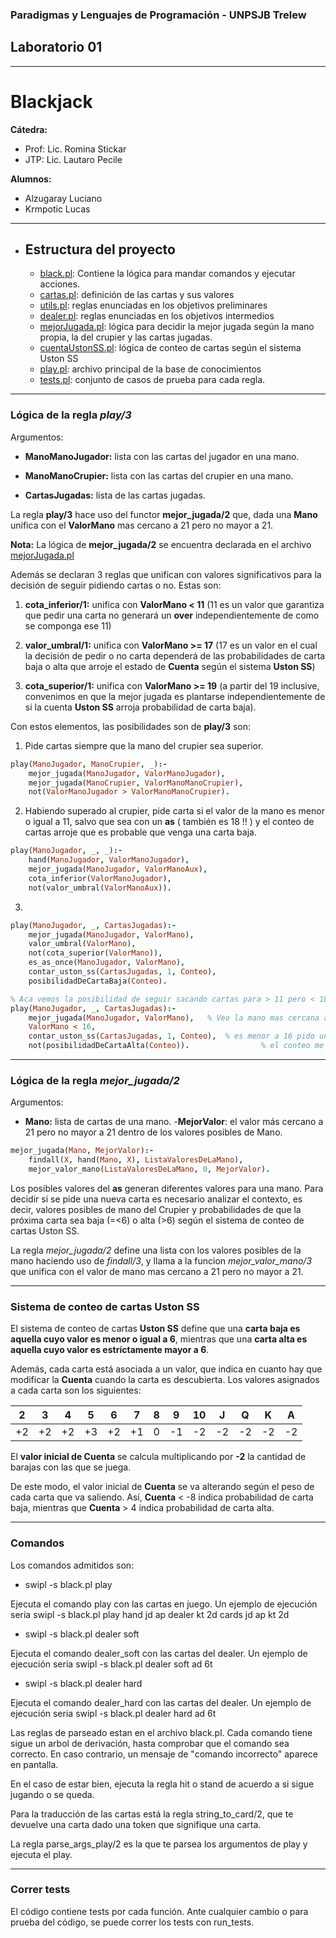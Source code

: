 ### Paradigmas y Lenguajes de Programación - UNPSJB Trelew

## Laboratorio 01

---

# Blackjack

**Cátedra:**
+ Prof: Lic. Romina Stickar
+ JTP:  Lic. Lautaro Pecile

**Alumnos:**
+ Alzugaray Luciano
+ Krmpotic Lucas

---

+ ## Estructura del proyecto
    + [black.pl](black.pl): Contiene la lógica para mandar comandos y ejecutar acciones.
    + [cartas.pl](cartas.pl): definición de las cartas y sus valores
    + [utils.pl](utils.pl):  reglas enunciadas en los objetivos preliminares
    + [dealer.pl](dealer.pl):  reglas enunciadas en los objetivos intermedios
    + [mejorJugada.pl](mejorJugada.pl): lógica para decidir la mejor jugada según la mano propia, la del crupier y las cartas jugadas.
    + [cuentaUstonSS.pl](cuentaUstonSS.pl): lógica de conteo de cartas según el sistema Uston SS
    + [play.pl](play.pl): archivo principal de la base de conocimientos
    + [tests.pl](tests.pl): conjunto de casos de prueba para cada regla.

---


### Lógica de la regla *play/3*

Argumentos:

- **ManoManoJugador:** lista con las cartas del jugador en una mano.

- **ManoManoCrupier:** lista con las cartas del crupier en una mano.
    
- **CartasJugadas:** lista de las cartas jugadas.

La regla **play/3** hace uso del functor **mejor_jugada/2** que, dada una **Mano** unifica con el **ValorMano** mas cercano a 21 pero no mayor a 21.

**Nota:** La lógica de **mejor_jugada/2** se encuentra declarada en el archivo [mejorJugada.pl](mejorJugada.pl)

Además se declaran 3 reglas que unifican con valores significativos para la decisión de seguir pidiendo cartas o no. Estas son: 

1) **cota_inferior/1:** unifica con **ValorMano < 11** (11 es un valor que garantiza que pedir una carta no generará un **over** independientemente de como se componga ese 11)

2) **valor_umbral/1:** unifica con **ValorMano >= 17** (17 es un valor en el cual la decisión de pedir o no carta dependerá de las probabilidades de carta baja o alta que arroje el estado de **Cuenta** según el sistema **Uston SS**)

3) **cota_superior/1:** unifica con **ValorMano >= 19** (a partir del 19 inclusive, convenimos en que la mejor jugada es plantarse independientemente de si la cuenta **Uston SS** arroja probabilidad de carta baja).

Con estos elementos, las posibilidades son de **play/3** son:

1) Pide cartas siempre que la mano del crupier sea superior.

```prolog
play(ManoJugador, ManoCrupier, _):-
    mejor_jugada(ManoJugador, ValorManoJugador), 
    mejor_jugada(ManoCrupier, ValorManoManoCrupier),
    not(ValorManoJugador > ValorManoManoCrupier).
```

2) Habiendo superado al crupier, pide carta si el valor de la mano es menor o igual a 11, salvo que sea con un **as** ( también es 18 !! ) y el conteo de cartas arroje que es probable que venga una carta baja.

```prolog
play(ManoJugador, _, _):- 
    hand(ManoJugador, ValorManoJugador),
    mejor_jugada(ManoJugador, ValorManoAux),
    cota_inferior(ValorManoJugador), 
    not(valor_umbral(ValorManoAux)). 
```

3)  

```prolog
play(ManoJugador, _, CartasJugadas):- 
    mejor_jugada(ManoJugador, ValorMano),
    valor_umbral(ValorMano),
    not(cota_superior(ValorMano)),
    es_as_once(ManoJugador, ValorMano),
    contar_uston_ss(CartasJugadas, 1, Conteo),
    posibilidadDeCartaBaja(Conteo).
```

```prolog
% Aca vemos la posibilidad de seguir sacando cartas para > 11 pero < 18. 
play(ManoJugador, _, CartasJugadas):-
	mejor_jugada(ManoJugador, ValorMano),	% Veo la mano mas cercana a 21. Veo si ese valor es
	ValorMano < 16,
	contar_uston_ss(CartasJugadas, 1, Conteo),	% es menor a 16 pido una carta siempre y cuando el valor de 
	not(posibilidadDeCartaAlta(Conteo)).				% el conteo me indique que no hay posibilidades de sacar una carta alta.
```

---
### Lógica de la regla *mejor_jugada/2*

Argumentos: 

- **Mano:** lista de cartas de una mano.
-**MejorValor**: el valor más cercano a 21 pero no mayor a 21 dentro de los valores posibles de Mano.

```prolog
mejor_jugada(Mano, MejorValor):-
	findall(X, hand(Mano, X), ListaValoresDeLaMano),
	mejor_valor_mano(ListaValoresDeLaMano, 0, MejorValor).
```

Los posibles valores del **as** generan diferentes valores para una mano. Para decidir si se pide una nueva carta es necesario analizar el contexto, es decir, valores posibles de mano del Crupier y probabilidades de que la próxima carta sea baja (=<6) o alta (>6) según el sistema de conteo de cartas Uston SS.

La regla *mejor_jugada/2* define una lista con los valores posibles de la mano haciendo uso de *findall/3*, y llama a la funcion *mejor_valor_mano/3* que unifica con el valor de mano mas cercano a 21 pero no mayor a 21.

---
### Sistema de conteo de cartas **Uston SS**

El sistema de conteo de cartas **Uston SS** define que una **carta baja es aquella cuyo valor es menor o igual a 6**, mientras que una **carta alta es aquella cuyo valor es estríctamente mayor a 6**. 

Además, cada carta está asociada a un valor, que indica en cuanto hay que modificar la **Cuenta** cuando la carta es descubierta. Los valores asignados a cada carta son los siguientes: 

| 2 | 3 | 4 | 5 | 6 | 7 | 8 | 9 | 10 | J | Q | K | A |
|---|:-:|:-:|:-:|:-:|:-:|:-:|:-:|:--:|:-:|:-:|:-:|:-:|
|+2 |+2 | +2| +3| +2| +1| 0 | -1| -2 | -2| -2| -2| -2| 

El **valor inicial de Cuenta** se calcula multiplicando por **-2** la cantidad de barajas con las que se juega.

De este modo, el valor inicial de **Cuenta** se va alterando según el peso de cada carta que va saliendo. Así, **Cuenta** < -8 indica probabilidad de carta baja, mientras que **Cuenta** > 4 indica probabilidad de carta alta.

---
### Comandos

Los comandos admitidos son:
    
- swipl -s black.pl play <Hand> <Dealer> <Cards>

Ejecuta el comando play con las cartas en juego. Un ejemplo de ejecución seria
    swipl -s black.pl play hand jd ap dealer kt 2d cards jd ap kt 2d

- swipl -s black.pl dealer soft <Hand>

Ejecuta el comando dealer_soft con las cartas del dealer. Un ejemplo de ejecución seria
    swipl -s black.pl dealer soft ad 6t

- swipl -s black.pl dealer hard <Hand>

Ejecuta el comando dealer_hard con las cartas del dealer. Un ejemplo de ejecución seria
    swipl -s black.pl dealer hard ad 6t

Las reglas de parseado estan en el archivo black.pl. Cada comando tiene sigue un arbol de derivación,
hasta comprobar que el comando sea correcto. En caso contrario, un mensaje de "comando incorrecto" aparece
en pantalla.

En el caso de estar bien, ejecuta la regla hit o stand de acuerdo a si sigue jugando o se queda.

Para la traducción de las cartas está la regla string_to_card/2, que te devuelve una carta dado una token que signifique una carta.

La regla parse_args_play/2 es la que te parsea los argumentos de play y ejecuta el play.

---
### Correr tests

El código contiene tests por cada función. Ante cualquier cambio o para prueba del código, se puede correr los tests con run_tests.

